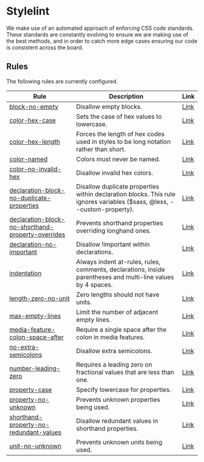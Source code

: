 # Stylelint

We make use of an automated approach of enforcing CSS code standards. These standards are constantly evolving to ensure we are making use of the best methods, and in order to catch more edge cases ensuring our code is consistent across the board.

## Rules

The following rules are currently configured.

| Rule | Description | Link |
|---|---|---|
| [block-no-empty](./block-no-empty.md)<br> <badge text="warn" type="warn" vertical="middle"/> | Disallow empty blocks.  | [Link](https://stylelint.io/user-guide/rules/block-no-empty) |
| [color-hex-case](./color-hex-case.md)<br> <badge text="error" type="error" vertical="middle"/> | Sets the case of hex values to lowercase.  | [Link](https://stylelint.io/user-guide/rules/color-hex-case) |
| [color-hex-length](./color-hex-length.md)<br> <badge text="warn" type="warn" vertical="middle"/> | Forces the length of hex codes used in styles to be long notation rather than short.  | [Link](https://stylelint.io/user-guide/rules/color-hex-length) |
| [color-named](./color-named.md)<br> <badge text="warn" type="warn" vertical="middle"/> | Colors must never be named.  | [Link](https://stylelint.io/user-guide/rules/color-named) |
| [color-no-invalid-hex](./color-no-invalid-hex.md)<br> <badge text="warn" type="warn" vertical="middle"/> | Disallow invalid hex colors.  | [Link](https://stylelint.io/user-guide/rules/color-no-invalid-hex) |
| [declaration-block-no-duplicate-properties](./declaration-block-no-duplicate-properties.md)<br> <badge text="warn" type="warn" vertical="middle"/> | Disallow duplicate properties within declaration blocks. This rule ignores variables ($sass, @less, --custom-property).  | [Link](https://stylelint.io/user-guide/rules/declaration-block-no-duplicate-properties) |
| [declaration-block-no-shorthand-property-overrides](./declaration-block-no-shorthand-property-overrides.md)<br> <badge text="warn" type="warn" vertical="middle"/> | Prevents shorthand properties overriding longhand ones.   | [Link](https://stylelint.io/user-guide/rules/declaration-block-no-shorthand-property-overrides) |
| [declaration-no-important](./declaration-no-important.md)<br> <badge text="error" type="error" vertical="middle"/> | Disallow !important within declarations.  | [Link](https://stylelint.io/user-guide/rules/declaration-no-important) |
| [indentation](./indentation.md)<br> <badge text="warn" type="warn" vertical="middle"/> | Always indent at-rules, rules, comments, declarations, inside parentheses and multi-line values by 4 spaces.  | [Link](https://stylelint.io/user-guide/rules/indentation) |
| [length-zero-no-unit](./length-zero-no-unit.md)<br> <badge text="warn" type="warn" vertical="middle"/> | Zero lengths should not have units.  | [Link](https://stylelint.io/user-guide/rules/length-zero-no-unit) |
| [max-empty-lines](./max-empty-lines.md)<br> <badge text="warn" type="warn" vertical="middle"/> | Limit the number of adjacent empty lines.  | [Link](https://stylelint.io/user-guide/rules/max-empty-lines) |
| [media-feature-colon-space-after](./media-feature-colon-space-after.md)<br> <badge text="warn" type="warn" vertical="middle"/> | Require a single space after the colon in media features.  | [Link](https://stylelint.io/user-guide/rules/media-feature-colon-space-after) |
| [no-extra-semicolons](./no-extra-semicolons.md)<br> <badge text="warn" type="warn" vertical="middle"/> | Disallow extra semicolons.  | [Link](https://stylelint.io/user-guide/rules/no-extra-semicolons) |
| [number-leading-zero](./number-leading-zero.md)<br> <badge text="warn" type="warn" vertical="middle"/> | Requires a leading zero on fractional values that are less than one.  | [Link](https://stylelint.io/user-guide/rules/number-leading-zero) |
| [property-case](./property-case.md)<br> <badge text="warn" type="warn" vertical="middle"/> | Specify lowercase for properties.  | [Link](https://stylelint.io/user-guide/rules/property-case) |
| [property-no-unknown](./property-no-unknown.md)<br> <badge text="error" type="error" vertical="middle"/> | Prevents unknown properties being used.  | [Link](https://stylelint.io/user-guide/rules/property-no-unknown) |
| [shorthand-property-no-redundant-values](./shorthand-property-no-redundant-values.md)<br> <badge text="warn" type="warn" vertical="middle"/> | Disallow redundant values in shorthand properties.  | [Link](https://stylelint.io/user-guide/rules/shorthand-property-no-redundant-values) |
| [unit-no-unknown](./unit-no-unknown.md)<br> <badge text="error" type="error" vertical="middle"/> | Prevents unknown units being used.  | [Link](https://stylelint.io/user-guide/rules/unit-no-unknown) |

